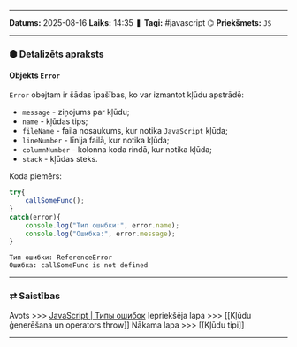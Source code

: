 ___

**Datums:** 2025-08-16
**Laiks:** 14:35
❚ **Tagi:** #javascript 
⌬ **Priekšmets:**  `JS`

---
### ⬢ Detalizēts apraksts

#### Objekts `Error`

`Error` obejtam ir šādas īpašības, ko var izmantot kļūdu apstrādē:

- `message` - ziņojums par kļūdu;
- `name` - kļūdas tips;
- `fileName` - faila nosaukums, kur notika `JavaScript` kļūda;
- `lineNumber` - līnija failā, kur notika kļūda;
- `columnNumber` - kolonna koda rindā, kur notika kļūda;
- `stack` - kļūdas steks.

Koda piemērs:

```js
try{
    callSomeFunc();
}
catch(error){
    console.log("Тип ошибки:", error.name);
    console.log("Ошибка:", error.message);
}
```

```
Тип ошибки: ReferenceError
Ошибка: callSomeFunc is not defined
```

---
### ⇄ Saistības

Avots >>> [JavaScript \| Типы ошибок](https://metanit.com/web/javascript/16.3.php)
Iepriekšēja lapa >>> [[Kļūdu ģenerēšana un operators throw]]
Nākama lapa >>> [[Kļūdu tipi]]

---